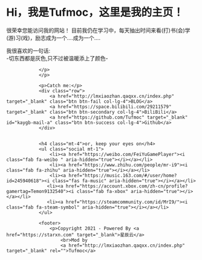 <html lang="">

<head>
    <meta charset="UTF-8">
    <meta name="viewport" content="width=device-width, initial-scale=1, shrink-to-fit=no">
    <title>Welcome!</title>
    <meta name="description" content="这里是Tufmoc的个人主页，目前仍在学习中，每天抽出时间来看(打)书(会)学(游)习(戏)，励志成为一个....成为一个....">
    <meta name="keywords" content="-切东西都是灰色,只不过被温暖添上了颜色-个人主页,15岁,是学生">
    <link rel="icon" type="image/ico" href="http://b9poqlgrn.hkc.starxn.cn/resource/logo.jpg">
    <link rel="stylesheet" href="https://cdn.staticfile.org/twitter-bootstrap/4.4.1/css/bootstrap.min.css">
    <link rel="stylesheet" href="https://cdn.staticfile.org/font-awesome/5.12.1/css/all.min.css">
    <link rel="stylesheet" href="style.css">
    <link rel="stylesheet" href="https://cdn.jsdelivr.net/npm/aplayer@1.10.1/dist/APlayer.min.css">

</head>

<body>
    <div id="main" class="container">
        <div class="row my-card justify-content-center">
            <div class="col-lg-4 photo-bg"></div>
            <div class="col-lg-8 card">
                <h1>Hi，我是Tufmoc，这里是我的主页！</h1>
                <p>很荣幸您能访问我的网站！ 目前我仍在学习中，每天抽出时间来看(打)书(会)学(游)习(戏)，励志成为一个....成为一个....
                </p>
                <p>
                    我很喜欢的一句话:<br> -切东西都是灰色,只不过被温暖添上了颜色-

                </p>
                </p>
            
                <p>Catch me:</p>
                <div class="row">
                    <a href="http://lmxiaozhan.qaqxx.cn/index.php" target="_blank" class="btn btn-fail col-lg-4">BLOG</a>
                    <a href="https://space.bilibili.com/29211579" target="_blank" class="btn btn-secondary col-lg-4">BiliBili</a>
                    <a href="https://github.com/Tufmoc" target="_blank" id="kaygb-mail-a" class="btn btn-success col-lg-4">Github</a>
                </div>


                <h4 class="mt-4">or, keep your eyes on</h4>
                <ul class="social mt-1">
                    <li><a href="https://weibo.com/FeiYuGamePlayer"><i class="fab fa-weibo " aria-hidden="true"></i></a></li>
                    <li><a href="https://www.zhihu.com/people/mr-i9"><i class="fab fa-zhihu" aria-hidden="true"></i></a></li>
                    <li><a href="https://music.163.com/#/user/home?id=245940618"><i class="fas fa-music" aria-hidden="true"></i></a></li>
                   <li><a href="https://account.xbox.com/zh-cn/profile?gamertag=Temon9132540"><i class="fab fa-xbox" aria-hidden="true"></i></a></li>
                   <li><a href="https://steamcommunity.com/id/MrI9/"><i class="fab fa-steam-symbol" aria-hidden="true"></i></a></li>
                </ul>

                <footer>
                    <p>Copyright 2021 - Powered By <a href="https://starxn.com" target="_blank">星辰云</a>
                        <br>Mod by
                        <a href="http://lmxiaozhan.qaqxx.cn/index.php" target="_blank" rel="">Tufmoc</a>

